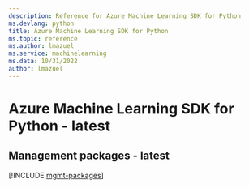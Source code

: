 ```yaml
---
description: Reference for Azure Machine Learning SDK for Python
ms.devlang: python
title: Azure Machine Learning SDK for Python
ms.topic: reference
ms.author: lmazuel
ms.service: machinelearning
ms.data: 10/31/2022
author: lmazuel
---
```

# Azure Machine Learning SDK for Python - latest

## Management packages - latest
[!INCLUDE [mgmt-packages](machine-learning-mgmt-index.md)]